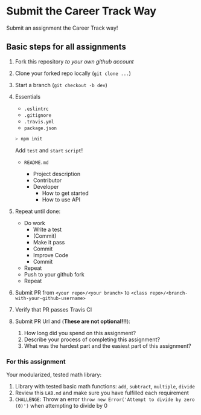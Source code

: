 Submit the Career Track Way
===

Submit an assignment the Career Track way!

## Basic steps for all assignments

1. Fork this repository _to your own github account_
1. Clone your forked repo locally (`git clone ...`)
1. Start a branch (`git checkout -b dev`)
1. Essentials
    * `.eslintrc` 
    * `.gitignore`
    * `.travis.yml`
    * `package.json`
    
    ```sh
    > npm init
    ```
    
    Add `test` and `start` `script`!
    
    * `README.md`
    
        * Project description
        * Contributor
        * Developer
            * How to get started
            * How to use API
    
1. Repeat until done:
    * Do work
      * Write a test
      * (Commit)
      * Make it pass
      * Commit
      * Improve Code
      * Commit
    * Repeat
    * Push to your github fork
    * Repeat
    
1. Submit PR from `<your repo>/<your branch>` to `<class repo>/<branch-with-your-github-username>`
1. Verify that PR passes Travis CI
1. Submit PR Url and (**These are not optional!!!**):
    1. How long did you spend on this assignment?
    2. Describe your process of completing this assignment?
    2. What was the hardest part and the easiest part of this assignment?

### For this assignment

Your modularized, tested math library:

1. Library with tested basic math functions: `add`, `subtract`, `multiple`, `divide`
1. Review this `LAB.md` and make sure you have fulfilled each requirement
1. `CHALLENGE`: Throw an error `throw new Error('Attempt to divide by zero (0)')` when attempting to divide by 0

